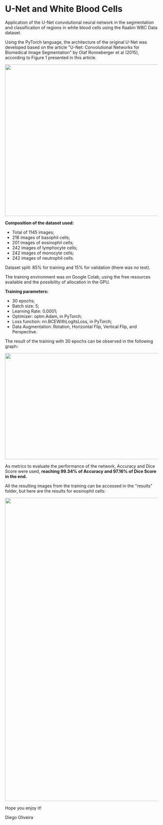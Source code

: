 # U-Net and White Blood Cells
Application of the U-Net convolutional neural network in the segmentation and classification of regions in white blood cells using the Raabin WBC Data dataset.

Using the PyTorch language, the architecture of the original U-Net was developed based on the article "U-Net: Convolutional Networks for Biomedical Image Segmentation" by Olaf Ronneberger et al (2015), according to Figure 1 presented in this article.

<img src="https://user-images.githubusercontent.com/60277333/235810738-ae43a82d-5e79-49b4-8ae5-ba8d52e7a258.png" width="600" height="500">

<b>Composition of the dataset used:</b>

- Total of 1145 images;
- 218 images of basophil cells;
- 201 images of eosinophil cells;
- 242 images of lymphocyte cells;
- 242 images of monocyte cells;
- 242 images of neutrophil cells.

Dataset split: 85% for training and 15% for validation (there was no test).

The training environment was on Google Colab, using the free resources available and the possibility of allocation in the GPU.

<b>Training parameters:</b>

- 30 epochs;
- Batch size: 5;
- Learning Rate: 0.0001;
- Optimizer: optm.Adam, in PyTorch;
- Loss function: nn.BCEWithLogitsLoss, in PyTorch;
- Data Augmentation: Rotation, Horizontal Flip, Vertical Flip, and Perspective.

The result of the training with 30 epochs can be observed in the following graph:

<img src="https://user-images.githubusercontent.com/60277333/235813197-c635b9e1-941f-41ae-9e79-82f3e4814757.png" width="600" height="350">

As metrics to evaluate the performance of the network, Accuracy and Dice Score were used, <b>reaching 99.34% of Accuracy and 97.16% of Dice Score in the end.</b>

All the resulting images from the training can be accessed in the "results" folder, but here are the results for eosinophil cells:

<img src="https://user-images.githubusercontent.com/60277333/235814793-e1708cc4-34ec-42cd-88c2-842a6973bc90.jpg" width="600" height="1000">

Hope you enjoy it! 

Diego Oliveira
